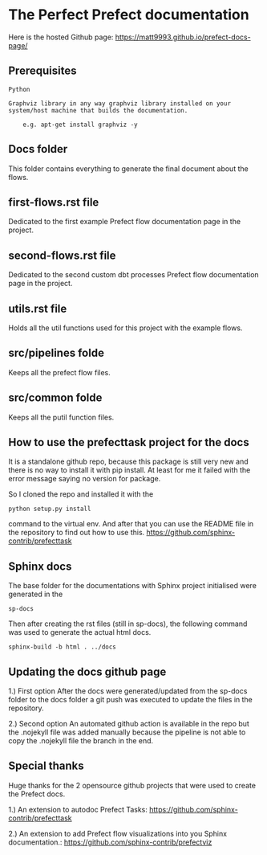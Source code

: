 # The Perfect Prefect documentation

Here is the hosted Github page: https://matt9993.github.io/prefect-docs-page/



## Prerequisites
```
Python

Graphviz library in any way graphviz library installed on your system/host machine that builds the documentation.

    e.g. apt-get install graphviz -y
```

## Docs folder
This folder contains everything to generate the final document about the flows.

## first-flows.rst file
Dedicated to the first example Prefect flow documentation page in the project.


## second-flows.rst file
Dedicated to the second custom dbt processes Prefect flow documentation page in the project.

## utils.rst file
Holds all the util functions used for this project with the example flows.

## src/pipelines folde
Keeps all the prefect flow files.

## src/common folde
Keeps all the putil function files.

## How to use the prefecttask project for the docs
It is a standalone github repo, because this package is still very new and there is no way to install it with pip install. 
At least for me it failed with the error message saying no version for package.

So I cloned the repo and installed it with the
```
python setup.py install
```
command to the virtual env. And after that you can use the README file in the
repository to find out how to use this.
https://github.com/sphinx-contrib/prefecttask


## Sphinx docs
The base folder for the documentations with Sphinx project initialised were generated in the
```
sp-docs
```

Then after creating the rst files (still in sp-docs), the following command was used to generate the actual html docs.
```
sphinx-build -b html . ../docs
```


## Updating the docs github page
1.) First option
After the docs were generated/updated from the sp-docs folder to the docs folder a git push was executed
to update the files in the repository.

2.) Second option
An automated github action is available in the repo but the .nojekyll file was added manually because the
pipeline is not able to copy the .nojekyll file the branch in the end.


## Special thanks
Huge thanks for the 2 opensource github projects that were used to create the Prefect docs.

1.) An extension to autodoc Prefect Tasks: https://github.com/sphinx-contrib/prefecttask

2.) An extension to add Prefect flow visualizations into you Sphinx documentation.:
    https://github.com/sphinx-contrib/prefectviz
